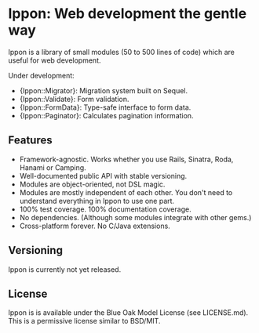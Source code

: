 # Ippon: Web development the gentle way

Ippon is a library of small modules (50 to 500 lines of code) which are useful
for web development.

Under development:

- {Ippon::Migrator}: Migration system built on Sequel.
- {Ippon::Validate}: Form validation.
- {Ippon::FormData}: Type-safe interface to form data.
- {Ippon::Paginator}: Calculates pagination information.

## Features

- Framework-agnostic. Works whether you use Rails, Sinatra, Roda, Hanami or Camping.
- Well-documented public API with stable versioning.
- Modules are object-oriented, not DSL magic.
- Modules are mostly independent of each other. You don't need to understand
  everything in Ippon to use one part.
- 100% test coverage. 100% documentation coverage.
- No dependencies. (Although some modules integrate with other gems.)
- Cross-platform forever. No C/Java extensions.

## Versioning

Ippon is currently not yet released.

## License

Ippon is is available under the Blue Oak Model License (see LICENSE.md).
This is a permissive license similar to BSD/MIT.
